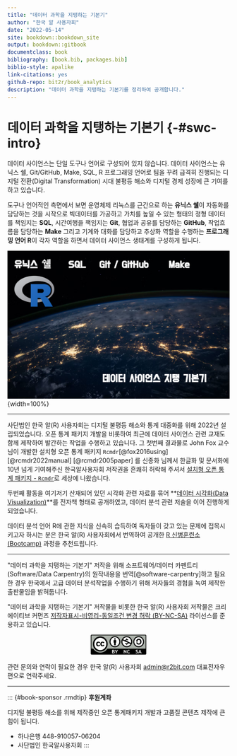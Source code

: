 ```yaml
--- 
title: "데이터 과학을 지탱하는 기본기"
author: "한국 알 사용자회"
date: "2022-05-14"
site: bookdown::bookdown_site
output: bookdown::gitbook
documentclass: book
bibliography: [book.bib, packages.bib]
biblio-style: apalike
link-citations: yes
github-repo: bit2r/book_analytics
description: "데이터 과학을 지탱하는 기본기를 정리하여 공개합니다."
---
```



# 데이터 과학을 지탱하는 기본기 {-#swc-intro}

데이터 사이언스는 단일 도구나 언어로 구성되어 있지 않습니다.
데이터 사이언스는 유닉스 쉘, Git/GitHub, Make, SQL, R 프로그래밍 언어로 팀을 
꾸려 급격히 진행되는 디지털 전환(Digital Transformation) 시대 불평등 해소와 
디지털 경제 성장에 큰 기여를 하고 있습니다.

도구나 언어적인 측면에서 보면 운영체제 리눅스를 근간으로 하는 **유닉스 쉘**이 자동화를 
담당하는 것을 시작으로 빅데이터를 가공하고 가치를 높일 수 있는 형태의 정형 데이터를 
책임지는 **SQL**, 시간여행을 책임지는 **Git**, 협업과 공유를 담당하는 **GitHub**, 
작업흐름을 담당하는 **Make** 그리고 기계와 대화를 담당하고 추상화 역할을 수행하는 
**프로그래밍 언어 R**이 각자 역할을 하면서 데이터 사이언스 생태계를 구성하게 됩니다.

![데이터 과학을 지탱하는 도구](assets/images/data-science-basics.png){width=100%}

---

사단법인 한국 알(R) 사용자회는 디지털 불평등 해소와 통계 대중화를 위해 
2022년 설립되었습니다. 오픈 통계 패키지 개발을 비롯하여
최근에 데이터 사이언스 관련 교재도 함께 제작하여 발간하는 작업을 수행하고 있습니다.
그 첫번째 결과물로 John Fox 교수님이 개발한 설치형 오픈 통계 패키지 `Rcmdr`[@fox2016using] [@rcmdr2022manual] [@rcmdr2005paper] 를 신종화 님께서 한글화 및 문서화에 10년 넘게 기여해주신 한국알사용자회 저작권을 흔쾌히 
허락해 주셔서 [설치형 오픈 통계 패키지 - `Rcmdr`](https://r2bit.com/Rcmdr/)로 세상에 나왔습니다.

두번째 활동을 여기저기 산재되어 있던 시각화 관련 자료를 묶어
**[데이터 시각화(Data Visualization)](https://r2bit.com/book_viz/)**를 전자책 형태로 공개하였고,
데이터 분석 관련 저술을 이어 진행하게 되었습니다.

데이터 분석 언어 R에 관한 지식을 신속히 습득하여 독자들이 갖고 있는 문제에 
접목시키고자 하시는 분은 한국 알(R) 사용자회에서 번역하여 공개한 
[R 신병훈련소(Bootcamp)](https://dl-dashboard.shinyapps.io/rbootcamp/) 과정을
추천드립니다.

---

"데이터 과학을 지탱하는 기본기" 저작을 위해 소프트웨어/데이터 카펜트리(Software/Data Carpentry)의 
원작내용을 번역[@software-carpentry]하고 필요한 경우 한국에서 고급 데이터 분석작업을 수행하기 위해 
저자들의 경험을 녹여 제작한 출판물임을 밝혀둡니다.

"데이터 과학을 지탱하는 기본기" 저작물을 비롯한 한국 알(R) 사용자회 저작물은 
크리에이티브 커먼즈 [저작자표시-비영리-동일조건 변경 허락 (BY-NC-SA)](http://ccl.cckorea.org/about/)
라이선스를 준용하고 있습니다. 

<p align="center">
  <img src="assets/images/CC-BY-NC-SA.png" alt="CC" width="25%" />
</p>

관련 문의와 연락이 필요한 경우 한국 알(R) 사용자회 admin@r2bit.com 대표전자우편으로 연락주세요.

---

::: {#book-sponsor .rmdtip}
**후원계좌**

디지털 불평등 해소를 위해 제작중인 오픈 통계패키지 개발과 고품질 콘텐츠 제작에 큰 힘이 됩니다.

  - 하나은행 448-910057-06204
  - 사단법인 한국알사용자회
:::
